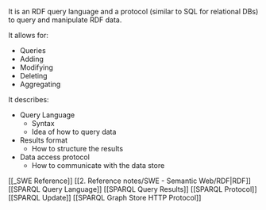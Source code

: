 It is an RDF query language and a protocol (similar to SQL for relational DBs) to query and manipulate RDF data.

It allows for:
- Queries
- Adding
- Modifying
- Deleting
- Aggregating

It describes:
- Query Language
	- Syntax
	- Idea of how to query data
- Results format
	- How to structure the results
- Data access protocol
	- How to communicate with the data store

[[_SWE Reference]]
[[2. Reference notes/SWE - Semantic Web/RDF|RDF]]
[[SPARQL Query Language]]
[[SPARQL Query Results]]
[[SPARQL Protocol]]
[[SPARQL Update]]
[[SPARQL Graph Store HTTP Protocol]]